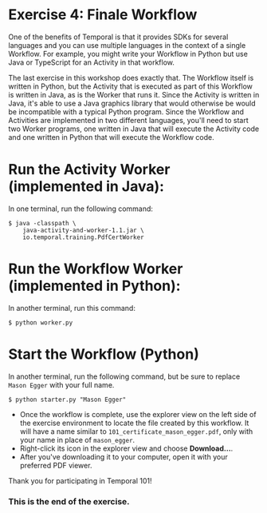 # Exercise 4: Finale Workflow
One of the benefits of Temporal is that it provides SDKs for several
languages and you can use multiple languages in the context of a single
Workflow. For example, you might write your Workflow in Python but use
Java or TypeScript for an Activity in that workflow. 

The last exercise in this workshop does exactly that. The Workflow
itself is written in Python, but the Activity that is executed as part
of this Workflow is written in Java, as is the Worker that runs it.
Since the Activity is written in Java, it's able to use a Java graphics
library that would otherwise be would be incompatible with a typical 
Python program. Since the Workflow and Activities are implemented in two 
different languages, you'll need to start two Worker programs, one 
written in Java that will execute the Activity code and one written 
in Python that will execute the Workflow code.



# Run the Activity Worker (implemented in Java):
In one terminal, run the following command:

```
$ java -classpath \
    java-activity-and-worker-1.1.jar \
    io.temporal.training.PdfCertWorker
```


# Run the Workflow Worker (implemented in Python):
In another terminal, run this command:

```
$ python worker.py
```

# Start the Workflow (Python)
In another terminal, run the following command,
but be sure to replace `Mason Egger` with your
full name.

```
$ python starter.py "Mason Egger"
```

* Once the workflow is complete, use the explorer
view on the left side of the exercise environment
to locate the file created by this workflow. It
will have a name similar to `101_certificate_mason_egger.pdf`,
only with your name in place of `mason_egger`.
* Right-click its icon in the explorer view and choose
**Download...**. 
* After you've downloading it to your
computer, open it with your preferred PDF viewer.

Thank you for participating in Temporal 101!

### This is the end of the exercise.

